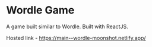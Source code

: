 # Wordle Game

A game built similar to Wordle.
Built with ReactJS.

Hosted link - https://main--wordle-moonshot.netlify.app/

